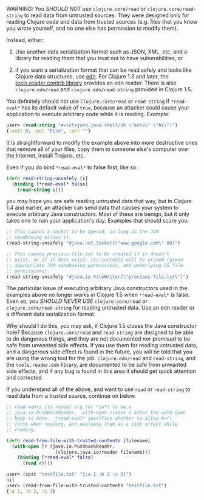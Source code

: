 WARNING: You *SHOULD NOT* use `clojure.core/read` or
`clojure.core/read-string` to read data from untrusted sources.  They
were designed only for reading Clojure code and data from trusted
sources (e.g. files that you know you wrote yourself, and no one else
has permission to modify them).
 
Instead, either:
 
1. Use another data serialization format such as JSON, XML, etc. and a
   library for reading them that you trust not to have
   vulnerabilities, or
 
2. if you want a serialization format that can be read safely and
   looks like Clojure data structures, use [edn][edn].  For Clojure
   1.3 and later, the [tools.reader contrib library][tools.reader]
   provides an edn reader.  There is also `clojure.edn/read` and
   `clojure.edn/read-string` provided in Clojure 1.5.

[edn]: https://github.com/edn-format/edn
[tools.reader]: http://github.com/clojure/tools.reader
 
You definitely should not use `clojure.core/read` or `read-string` if
`*read-eval*` has its default value of `true`, because an attacker
could cause your application to execute arbitrary code while it is
reading.  Example:
 
```clojure
user> (read-string "#=(clojure.java.shell/sh \"echo\" \"hi\")")
{:exit 0, :out "hi\n", :err ""}
```
 
It is straightforward to modify the example above into more
destructive ones that remove all of your files, copy them to someone
else's computer over the Internet, install Trojans, etc.
 
Even if you do bind `*read-eval*` to false first, like so:
 
```clojure
(defn read-string-unsafely [s]
  (binding [*read-eval* false]
    (read-string s)))
```
 
you may hope you are safe reading untrusted data that way, but in
Clojure 1.4 and earlier, an attacker can send data that causes your
system to execute arbitrary Java constructors.  Most of these are
benign, but it only takes one to ruin your application's day.
Examples that should scare you:
 
```clojure
;; This causes a socket to be opened, as long as the JVM
;; sandboxing allows it.
(read-string-unsafely "#java.net.Socket[\"www.google.com\" 80]")

;; This causes precious-file.txt to be created if it doesn't
;; exist, or if it does exist, its contents will be erased (given
;; appropriate JVM sandboxing permissions, and underlying OS file
;; permissions).
(read-string-unsafely "#java.io.FileWriter[\"precious-file.txt\"]")
```
 
The particular issue of executing arbitrary Java constructors used in
the examples above no longer works in Clojure 1.5 when `*read-eval*`
is false.  Even so, you *SHOULD NEVER USE* `clojure.core/read` or
`clojure.core/read-string` for reading untrusted data.  Use an edn
reader or a different data serialization format.
 
Why should I do this, you may ask, if Clojure 1.5 closes the Java
constructor hole?  Because `clojure.core/read` and `read-string` are
designed to be able to do dangerous things, and they are not
documented nor promised to be safe from unwanted side effects.  If you
use them for reading untrusted data, and a dangerous side effect is
found in the future, you will be told that you are using the wrong
tool for the job.  `clojure.edn/read` and `read-string`, and the
`tools.reader.edn` library, are documented to be safe from unwanted
side effects, and if any bug is found in this area it should get quick
attention and corrected.
 
If you understand all of the above, and want to use `read` or
`read-string` to read data from a _trusted_ source, continue on below.
 
```clojure
;; read wants its reader arg (or *in*) to be a
;; java.io.PushbackReader.  with-open closes r after the with-open
;; body is done.  *read-eval* specifies whether to allow #=()
;; forms when reading, and evaluate them as a side effect while
;; reading.

(defn read-from-file-with-trusted-contents [filename]
  (with-open [r (java.io.PushbackReader.
                  (clojure.java.io/reader filename))]
    (binding [*read-eval* false]
      (read r))))

user> (spit "testfile.txt" "{:a 1 :b 2 :c 3}")
nil
user> (read-from-file-with-trusted-contents "testfile.txt")
{:a 1, :b 2, :c 3}
```
